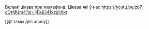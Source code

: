 

Вельмі цікава пра мемафонд.
Цікава які ў нас
https://youtu.be/zo7-cOrMUm4?si=1jFa9341xzglIXkt

[[@ тэмы для эсэяў]]
